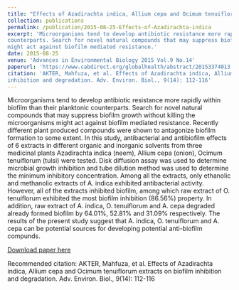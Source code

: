 ```yaml
---
title: "Effects of Azadirachta indica, Allium cepa and Ocimum tenuiflorum extracts on biofilm inhibition and degradation."
collection: publications
permalink: /publication/2015-08-25-Effects-of-Azadirachta-indica
excerpt: 'Microorganisms tend to develop antibiotic resistance more rapidly within biofilm than their planktonic
counterparts. Search for novel natural compounds that may suppress biofilm growth without killing the microorganisms
might act against biofilm mediated resistance.'
date: 2015-08-25
venue: 'Advances in Environmental Biology 2015 Vol.9 No.14'
paperurl: 'https://www.cabdirect.org/globalhealth/abstract/20153374013'
citation: 'AKTER, Mahfuza, et al. Effects of Azadirachta indica, Allium cepa and Ocimum tenuiflorum extracts on biofilm
inhibition and degradation. Adv. Environ. Biol., 9(14): 112-116'
---
```

Microorganisms tend to develop antibiotic resistance more rapidly within biofilm than their planktonic counterparts.
Search for novel natural compounds that may suppress biofilm growth without killing the microorganisms might act against
biofilm mediated resistance. Recently different plant produced compounds were shown to antagonize biofilm formation to
some extent. In this study, antibacterial and antibiofilm effects of 6 extracts in different organic and inorganic
solvents from three medicinal plants Azadirachta indica (neem), Allium cepa (onion), Ocimum tenuiflorum (tulsi) were
tested. Disk diffusion assay was used to determine microbial growth inhibition and tube dilution method was used to
determine the minimum inhibitory concentration. Among all the extracts, only ethanolic and methanolic extracts of A.
indica exhibited antibacterial activity. However, all of the extracts inhibited biofilm, among which raw extract of O.
tenuiflorum exhibited the most biofilm inhibition (86.56%) property. In addition, raw extract of A. indica, O.
tenuiflorum and A. cepa degraded already formed biofilm by 64.01%, 52.81% and 31.09% respectively. The results of the
present study suggest that A. indica, O. tenuiflorum and A. cepa can be potential sources for developing potential
anti-biofilm compunds.

[Download paper here](http://www.aensiweb.net/AENSIWEB/aeb/aeb/2015/July/112-116.pdf)

Recommended citation: AKTER, Mahfuza, et al. Effects of Azadirachta indica, Allium cepa and Ocimum tenuiflorum extracts on biofilm
inhibition and degradation. Adv. Environ. Biol., 9(14): 112-116